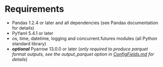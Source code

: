 # Requirements

- Pandas 1.2.4 or later and all dependencies (see Pandas documentation for details)
- PyYaml 5.4.1 or later
- os, time, datetime, logging and concurrent.futures modules (all Python standard library)  
- ***optional*** Pyarrow 13.0.0 or later (*only required to produce parquet format outputs, see the output_parquet 
option in [ConfigFields.md](ConfigFields.md) for details*)